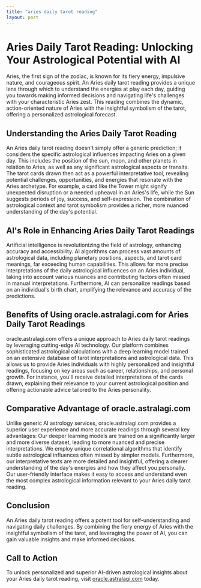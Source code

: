 ```yaml
---
title: "aries daily tarot reading"
layout: post
---
```


# Aries Daily Tarot Reading: Unlocking Your Astrological Potential with AI

Aries, the first sign of the zodiac, is known for its fiery energy, impulsive nature, and courageous spirit.  An Aries daily tarot reading provides a unique lens through which to understand the energies at play each day, guiding you towards making informed decisions and navigating life's challenges with your characteristic Aries zest.  This reading combines the dynamic, action-oriented nature of Aries with the insightful symbolism of the tarot, offering a personalized astrological forecast.

## Understanding the Aries Daily Tarot Reading

An Aries daily tarot reading doesn't simply offer a generic prediction; it considers the specific astrological influences impacting Aries on a given day.  This includes the position of the sun, moon, and other planets in relation to Aries, as well as any significant astrological aspects or transits.  The tarot cards drawn then act as a powerful interpretative tool, revealing potential challenges, opportunities, and energies that resonate with the Aries archetype. For example, a card like the Tower might signify unexpected disruption or a needed upheaval in an Aries's life, while the Sun suggests periods of joy, success, and self-expression. The combination of astrological context and tarot symbolism provides a richer, more nuanced understanding of the day's potential.

## AI's Role in Enhancing Aries Daily Tarot Readings

Artificial intelligence is revolutionizing the field of astrology, enhancing accuracy and accessibility.  AI algorithms can process vast amounts of astrological data, including planetary positions, aspects, and tarot card meanings, far exceeding human capabilities. This allows for more precise interpretations of the daily astrological influences on an Aries individual, taking into account various nuances and contributing factors often missed in manual interpretations.  Furthermore, AI can personalize readings based on an individual's birth chart, amplifying the relevance and accuracy of the predictions.

## Benefits of Using oracle.astralagi.com for Aries Daily Tarot Readings

oracle.astralagi.com offers a unique approach to Aries daily tarot readings by leveraging cutting-edge AI technology. Our platform combines sophisticated astrological calculations with a deep learning model trained on an extensive database of tarot interpretations and astrological data. This allows us to provide Aries individuals with highly personalized and insightful readings, focusing on key areas such as career, relationships, and personal growth. For instance, you'll receive detailed interpretations of the cards drawn, explaining their relevance to your current astrological position and offering actionable advice tailored to the Aries personality.

## Comparative Advantage of oracle.astralagi.com

Unlike generic AI astrology services, oracle.astralagi.com provides a superior user experience and more accurate readings through several key advantages:  Our deeper learning models are trained on a significantly larger and more diverse dataset, leading to more nuanced and precise interpretations.  We employ unique correlational algorithms that identify subtle astrological influences often missed by simpler models.  Furthermore, our interpretative texts are more detailed and insightful, offering a clearer understanding of the day's energies and how they affect you personally.  Our user-friendly interface makes it easy to access and understand even the most complex astrological information relevant to your Aries daily tarot reading.

## Conclusion

An Aries daily tarot reading offers a potent tool for self-understanding and navigating daily challenges.  By combining the fiery energy of Aries with the insightful symbolism of the tarot, and leveraging the power of AI, you can gain valuable insights and make informed decisions.

## Call to Action

To unlock personalized and superior AI-driven astrological insights about your Aries daily tarot reading, visit [oracle.astralagi.com](https://oracle.astralagi.com) today.